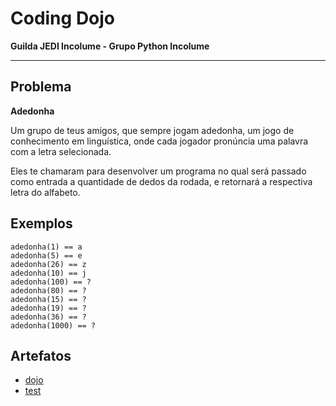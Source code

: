 # Coding Dojo

**Guilda JEDI Incolume - Grupo Python Incolume**

---

## Problema

**Adedonha**

Um grupo de teus amigos, que sempre jogam adedonha, um jogo de conhecimento em linguística, onde cada jogador pronúncia uma palavra com a letra selecionada.

Eles te chamaram para desenvolver um programa no qual será passado como entrada a quantidade de dedos da rodada, e retornará a respectiva letra do alfabeto.

## Exemplos

```
adedonha(1) == a
adedonha(5) == e
adedonha(26) == z
adedonha(10) == j
adedonha(100) == ?
adedonha(80) == ?
adedonha(15) == ?
adedonha(19) == ?
adedonha(36) == ?
adedonha(1000) == ?
```

## Artefatos

- [dojo](./dojo20220815.py)
- [test](./test_20220815.py)
